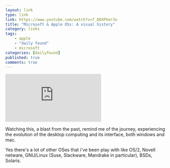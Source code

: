 ```yaml
---
layout: link
type: link
link: https://www.youtube.com/watch?v=f_Q0XPher3o
title: "Microsoft & Apple OSs: A visual history"
category: links
tags: 
    - apple
    - "daily found"
    - microsoft
categories: [dailyfound]
published: true
comments: true
---
```


<div class='embed-container'><iframe class="embed-container" src="https://www.youtube.com/embed/f_Q0XPher3o" frameborder="0" allow="accelerometer; autoplay; encrypted-media; gyroscope; picture-in-picture" allowfullscreen></iframe></div>

Watching this, a blast from the past, remind me of the journey, experiencing the evolution of the desktop computing and its interface, both windows and mac.

Yes there's a lot of other OSes that i've been play with like OS/2, Novell netware, GNU/Linux (Suse, Slackware, Mandrake in particular), BSDs, Solaris.